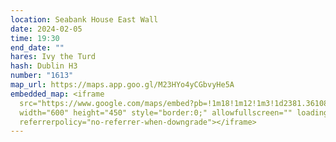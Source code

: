 ```yaml
---
location: Seabank House East Wall
date: 2024-02-05
time: 19:30
end_date: ""
hares: Ivy the Turd
hash: Dublin H3
number: "1613"
map_url: https://maps.app.goo.gl/M23HYo4yCGbvyHe5A
embedded_map: <iframe
  src="https://www.google.com/maps/embed?pb=!1m18!1m12!1m3!1d2381.361082983114!2d-6.231769723020729!3d53.354692472291724!2m3!1f0!2f0!3f0!3m2!1i1024!2i768!4f13.1!3m3!1m2!1s0x48670ef770f5b51b%3A0x7aa506bc5934cc21!2sThe%20Seabank%20House!5e0!3m2!1sen!2sie!4v1705170680697!5m2!1sen!2sie"
  width="600" height="450" style="border:0;" allowfullscreen="" loading="lazy"
  referrerpolicy="no-referrer-when-downgrade"></iframe>
---
```


